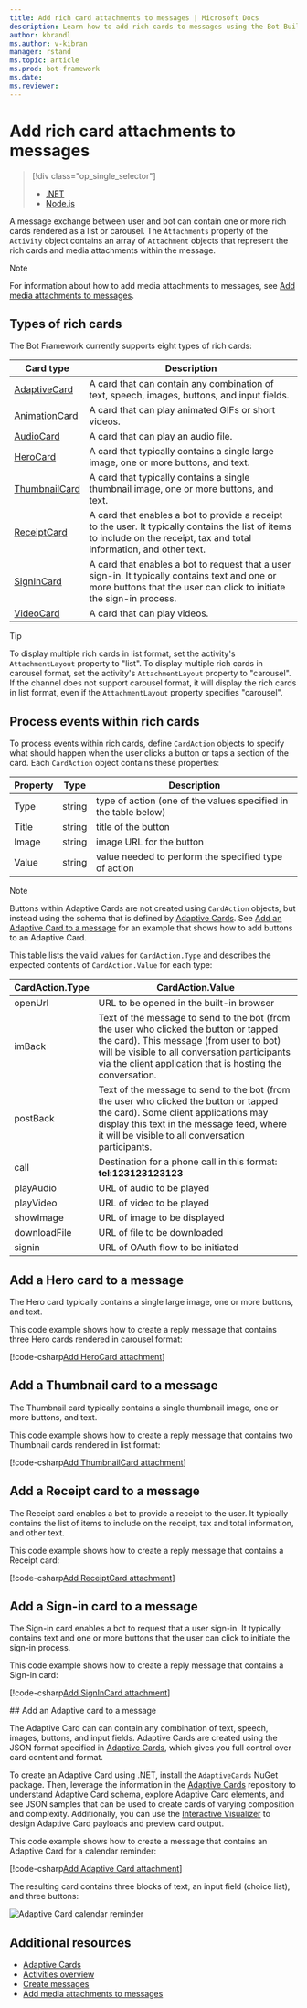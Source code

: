 ```yaml
---
title: Add rich card attachments to messages | Microsoft Docs
description: Learn how to add rich cards to messages using the Bot Builder SDK for .NET.
author: kbrandl
ms.author: v-kibran
manager: rstand
ms.topic: article
ms.prod: bot-framework
ms.date: 
ms.reviewer:
---
```


# Add rich card attachments to messages
> [!div class="op_single_selector"]
> - [.NET](../dotnet/bot-builder-dotnet-add-rich-card-attachments.md)
> - [Node.js](../nodejs/bot-builder-nodejs-send-rich-cards.md)

A message exchange between user and bot can contain one or more rich cards rendered as a list or carousel. 
The `Attachments` property of the `Activity` object contains an array of `Attachment` objects that represent the rich cards and media attachments within the message. 

> [!NOTE]
> For information about how to add media attachments to messages, see 
> [Add media attachments to messages](~/dotnet/bot-builder-dotnet-add-media-attachments.md).

## Types of rich cards

The Bot Framework currently supports eight types of rich cards: 

| Card type | Description |
|----|----|
| <a href="https://github.com/Microsoft/AdaptiveCards" target="_blank">AdaptiveCard</a> | A card that can contain any combination of text, speech, images, buttons, and input fields.  |
| [AnimationCard][animationCard] | A card that can play animated GIFs or short videos. |
| [AudioCard][audioCard] | A card that can play an audio file. |
| [HeroCard][heroCard] | A card that typically contains a single large image, one or more buttons, and text. |
| [ThumbnailCard][thumbnailCard] | A card that typically contains a single thumbnail image, one or more buttons, and text. |
| [ReceiptCard][receiptCard] | A card that enables a bot to provide a receipt to the user. It typically contains the list of items to include on the receipt, tax and total information, and other text. |
| [SignInCard][signinCard] | A card that enables a bot to request that a user sign-in. It typically contains text and one or more buttons that the user can click to initiate the sign-in process. |
| [VideoCard][videoCard] | A card that can play videos. |

> [!TIP]
> To display multiple rich cards in list format, set the activity's `AttachmentLayout` property to "list". 
> To display multiple rich cards in carousel format, set the activity's `AttachmentLayout` property to "carousel". 
> If the channel does not support carousel format, it will display the rich cards in list format, even if the `AttachmentLayout` property specifies "carousel".

## Process events within rich cards

To process events within rich cards, define `CardAction` objects to specify what should happen when the user clicks a button or taps a section of the card. Each `CardAction` object contains these properties:

| Property | Type | Description | 
|----|----|----|
| Type | string | type of action (one of the values specified in the table below) |
| Title | string | title of the button |
| Image | string | image URL for the button |
| Value | string | value needed to perform the specified type of action |

> [!NOTE]
> Buttons within Adaptive Cards are not created using `CardAction` objects, 
> but instead using the schema that is defined by <a href="https://github.com/Microsoft/AdaptiveCards" target="_blank">Adaptive Cards</a>. 
> See [Add an Adaptive Card to a message](#adaptive-card) for an example that shows how to 
> add buttons to an Adaptive Card.

This table lists the valid values for `CardAction.Type` and describes 
the expected contents of `CardAction.Value` for each type:

| CardAction.Type | CardAction.Value | 
|----|----|
| openUrl | URL to be opened in the built-in browser |
| imBack | Text of the message to send to the bot (from the user who clicked the button or tapped the card). This message (from user to bot) will be visible to all conversation participants via the client application that is hosting the conversation. |
| postBack | Text of the message to send to the bot (from the user who clicked the button or tapped the card). Some client applications may display this text in the message feed, where it will be visible to all conversation participants. |
| call | Destination for a phone call in this format: **tel:123123123123** |
| playAudio | URL of audio to be played |
| playVideo | URL of video to be played |
| showImage | URL of image to be displayed |
| downloadFile | URL of file to be downloaded |
| signin | URL of OAuth flow to be initiated |

## Add a Hero card to a message

The Hero card typically contains a single large image, one or more buttons, and text. 

This code example shows how to create a reply message that contains three Hero cards rendered in carousel format: 

[!code-csharp[Add HeroCard attachment](~/includes/code/dotnet-add-attachments.cs#addHeroCardAttachment)]

## Add a Thumbnail card to a message

The Thumbnail card typically contains a single thumbnail image, one or more buttons, and text. 

This code example shows how to create a reply message that contains two Thumbnail cards rendered in list format: 

[!code-csharp[Add ThumbnailCard attachment](~/includes/code/dotnet-add-attachments.cs#addThumbnailCardAttachment)]

## Add a Receipt card to a message

The Receipt card enables a bot to provide a receipt to the user. 
It typically contains the list of items to include on the receipt, tax and total information, and other text. 

This code example shows how to create a reply message that contains a Receipt card: 

[!code-csharp[Add ReceiptCard attachment](~/includes/code/dotnet-add-attachments.cs#addReceiptCardAttachment)]

## Add a Sign-in card to a message

The Sign-in card enables a bot to request that a user sign-in. 
It typically contains text and one or more buttons that the user can click to initiate the sign-in process. 

This code example shows how to create a reply message that contains a Sign-in card:

[!code-csharp[Add SignInCard attachment](~/includes/code/dotnet-add-attachments.cs#addSignInCardAttachment)]

##<a id="adaptive-card"></a> Add an Adaptive card to a message

The Adaptive Card can can contain any combination of text, speech, images, buttons, and input fields. 
Adaptive Cards are created using the JSON format specified in <a href="https://github.com/Microsoft/AdaptiveCards" target="_blank">Adaptive Cards</a>, which gives you full control over card content and format. 

To create an Adaptive Card using .NET, install the `AdaptiveCards` NuGet package. Then, leverage the information in the <a href="https://github.com/Microsoft/AdaptiveCards" target="_blank">Adaptive Cards</a> repository to understand Adaptive Card schema, explore Adaptive Card elements, and see JSON samples that can be used to create cards of varying composition and complexity. Additionally, you can use the <a href="https://microsoft.github.io/AdaptiveCards" target="_blank">Interactive Visualizer</a> to design Adaptive Card payloads and preview card output.

This code example shows how to create a message that contains an Adaptive Card for a calendar reminder: 

[!code-csharp[Add Adaptive Card attachment](~/includes/code/dotnet-add-attachments.cs#addAdaptiveCardAttachment)]

The resulting card contains three blocks of text, an input field (choice list), and three buttons:

![Adaptive Card calendar reminder](~/media/adaptive-card-reminder.png)

## Additional resources

- <a href="https://github.com/Microsoft/AdaptiveCards" target="_blank">Adaptive Cards</a>
- [Activities overview](~/dotnet/bot-builder-dotnet-activities.md)
- [Create messages](~/dotnet/bot-builder-dotnet-create-messages.md)
- [Add media attachments to messages](~/dotnet/bot-builder-dotnet-add-media-attachments.md)

[animationCard]: https://docs.botframework.com/en-us/csharp/builder/sdkreference/d9/d78/class_microsoft_1_1_bot_1_1_connector_1_1_animation_card.html

[audioCard]: https://docs.botframework.com/en-us/csharp/builder/sdkreference/db/d71/class_microsoft_1_1_bot_1_1_connector_1_1_audio_card.html 

[heroCard]: https://docs.botframework.com/en-us/csharp/builder/sdkreference/d4/dab/class_microsoft_1_1_bot_1_1_connector_1_1_hero_card.html 

[thumbnailCard]: https://docs.botframework.com/en-us/csharp/builder/sdkreference/da/da6/class_microsoft_1_1_bot_1_1_connector_1_1_thumbnail_card.html 

[receiptCard]: https://docs.botframework.com/en-us/csharp/builder/sdkreference/d0/df9/class_microsoft_1_1_bot_1_1_connector_1_1_receipt_card.html 

[signinCard]: https://docs.botframework.com/en-us/csharp/builder/sdkreference/dc/d03/class_microsoft_1_1_bot_1_1_connector_1_1_signin_card.html 

[videoCard]: https://docs.botframework.com/en-us/csharp/builder/sdkreference/d6/da6/class_microsoft_1_1_bot_1_1_connector_1_1_video_card.html